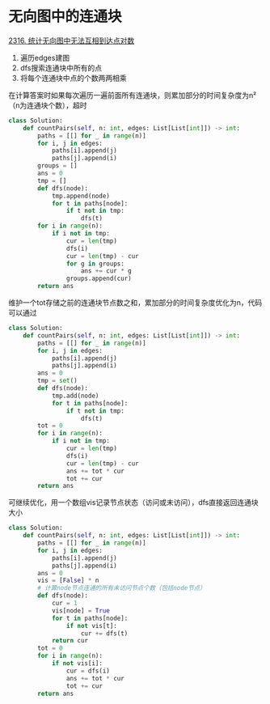 # 无向图中的连通块

[2316. 统计无向图中无法互相到达点对数](https://leetcode.cn/problems/count-unreachable-pairs-of-nodes-in-an-undirected-graph/)



1. &#x20;遍历edges建图
2. dfs搜索连通块中所有的点
3. 将每个连通块中点的个数两两相乘

在计算答案时如果每次遍历一遍前面所有连通块，则累加部分的时间复杂度为n²（n为连通块个数），超时

```python
class Solution:
    def countPairs(self, n: int, edges: List[List[int]]) -> int:
        paths = [[] for _ in range(n)]
        for i, j in edges:
            paths[i].append(j)
            paths[j].append(i)
        groups = []
        ans = 0
        tmp = []
        def dfs(node):
            tmp.append(node)
            for t in paths[node]:
                if t not in tmp:
                    dfs(t)
        for i in range(n):
            if i not in tmp:
                cur = len(tmp)
                dfs(i)
                cur = len(tmp) - cur
                for g in groups:
                    ans += cur * g
                groups.append(cur)
        return ans
```

维护一个tot存储之前的连通块节点数之和，累加部分的时间复杂度优化为n，代码可以通过

```python
class Solution:
    def countPairs(self, n: int, edges: List[List[int]]) -> int:
        paths = [[] for _ in range(n)]
        for i, j in edges:
            paths[i].append(j)
            paths[j].append(i)
        ans = 0
        tmp = set()
        def dfs(node):
            tmp.add(node)
            for t in paths[node]:
                if t not in tmp:
                    dfs(t)
        tot = 0
        for i in range(n):
            if i not in tmp:
                cur = len(tmp)
                dfs(i)
                cur = len(tmp) - cur
                ans += tot * cur
                tot += cur
        return ans
```

可继续优化，用一个数组vis记录节点状态（访问或未访问），dfs直接返回连通块大小

```python
class Solution:
    def countPairs(self, n: int, edges: List[List[int]]) -> int:
        paths = [[] for _ in range(n)]
        for i, j in edges:
            paths[i].append(j)
            paths[j].append(i)
        ans = 0
        vis = [False] * n
        # 计算node节点连通的所有未访问节点个数（包括node节点）
        def dfs(node):
            cur = 1
            vis[node] = True
            for t in paths[node]:
                if not vis[t]:
                    cur += dfs(t)
            return cur
        tot = 0
        for i in range(n):
            if not vis[i]:
                cur = dfs(i)
                ans += tot * cur
                tot += cur
        return ans
```
